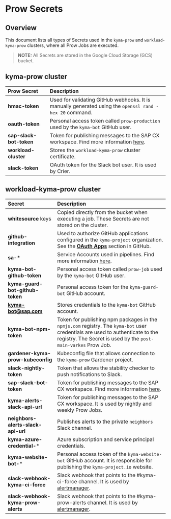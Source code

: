 
# Prow Secrets

## Overview

This document lists all types of Secrets used in the `kyma-prow` and `workload-kyma-prow` clusters, where all Prow Jobs are executed.
>**NOTE:** All Secrets are stored in the Google Cloud Storage (GCS) bucket.


## kyma-prow cluster

| Prow Secret   | Description |
| :---------- | :---------------- |
| **hmac-token**| Used for validating GitHub webhooks. It is manually generated using the `openssl rand -hex 20` command.|
| **oauth-token**| Personal access token called `prow-production` used by the `kyma-bot` GitHub user. |
|**sap-slack-bot-token**| Token for publishing messages to the SAP CX workspace. Find more information [here](https://api.slack.com/docs/token-types#bot). |
|**workload-cluster**| Stores the `workload-kyma-prow` cluster certificate. |
| **slack-token** | OAuth token for the Slack bot user. It is used by Crier. |

## workload-kyma-prow cluster

| Secret   | Description |
| :---------- | :---------------- |
| **whitesource** keys | Copied directly from the bucket when executing a job. These Secrets are not stored on the cluster. |
| **github-integration** | Used to authorize GitHub applications configured in the `kyma-project` organization. See the **[OAuth Apps](https://developer.github.com/apps/building-oauth-apps/)** section in GitHub.|
| **sa-*** | Service Accounts used in pipelines. Find more information [here](/docs/prow/authorization.md).|
| **kyma-bot-github-token**| Personal access token called `prow-job` used by the `kyma-bot` GitHub user.|
| **kyma-guard-bot-github-token** | Personal access token for the `kyma-guard-bot` GitHub account.|
| **kyma-bot@sap.com**| Stores credentials to the `kyma-bot` GitHub account. |
| **kyma-bot-npm-token** | Token for publishing npm packages in the `npmjs.com` registry. The `kyma-bot` user credentials are used to authenticate to the registry. The Secret is used by the `post-main-varkes` Prow Job. |
| **gardener-kyma-prow-kubeconfig** | Kubeconfig file that allows connection to the `kyma-prow` Gardener project.|
| **slack-nightly-token**| Token that allows the stability checker to push notifications to Slack. |
| **sap-slack-bot-token** | Token for publishing messages to the SAP CX workspace. Find more information [here](https://api.slack.com/docs/token-types#bot).|
| **kyma-alerts-slack-api-url** | Token for publishing messages to the SAP CX workspace.  It is used by nightly and weekly Prow Jobs.|
| **neighbors-alerts-slack-api-url** | Publishes alerts to the private `neighbors` Slack channel.|
| **kyma-azure-credential-*** | Azure subscription and service principal credentials. |
| **kyma-website-bot-*** | Personal access token of the `kyma-website-bot` GitHub account. It is responsible for publishing the `kyma-project.io` website. |
| **slack-webhook-kyma-ci-force** | Slack webhook that points to the #kyma-ci-force channel. It is used by [alertmanager](https://github.com/kyma-project/test-infra/blob/main/docs/prow/prow-monitoring.md).|
| **slack-webhook-kyma-prow-alerts** | Slack webhook that points to the #kyma-prow-alerts channel. It is used by [alertmanager](https://github.com/kyma-project/test-infra/blob/main/docs/prow/prow-monitoring.md).|
